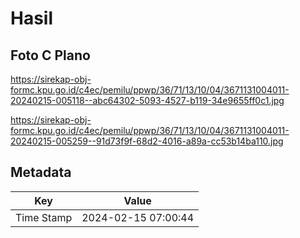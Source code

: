 # Hasil

## Foto C Plano

https://sirekap-obj-formc.kpu.go.id/c4ec/pemilu/ppwp/36/71/13/10/04/3671131004011-20240215-005118--abc64302-5093-4527-b119-34e9655ff0c1.jpg

https://sirekap-obj-formc.kpu.go.id/c4ec/pemilu/ppwp/36/71/13/10/04/3671131004011-20240215-005259--91d73f9f-68d2-4016-a89a-cc53b14ba110.jpg


## Metadata

| Key        | Value               |
| ---------- | ------------------- |
| Time Stamp | 2024-02-15 07:00:44 |



